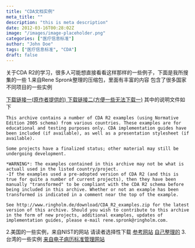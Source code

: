 ```yaml
---
title: "CDA文档实例"
meta_title: ""
description: "this is meta description"
date: 2012-03-16T00:28:02Z
image: "/images/image-placeholder.png"
categories: ["医疗信息标准"]
author: "John Doe"
tags: ["医疗信息标准", "CDA"]
draft: false
---
```




关于CDA R2的学习，很多人可能想直接看看这样那样的一些例子，下面是我所搜集的一些
1.来自Rene Spronk整理的压缩包，里面有丰富的内容 包含了很多国家不同项目的一些实例

[下载链接一(原作者提供的) ](http://www.ringholm.de/download/CDA_R2_examples.zip)
[下载链接二(方便一些无法下载一)](http://dl.dbank.com/c0i6bgri0b)
其中的说明文件如下
```
This archive contains a number of CDA R2 examples (using Normative Edition 2005 schema) from various countries. These examples are for educational and testing purposes only. CDA implementation guides have been included (if available), as well as a presentation stylesheet (if available).

Some projects have a finalized status; other material may still be undergoing development.

*WARNING*: The examples contained in this archive may not be what is actuall used in the listed country/project.
-If the examples used a pre-adopted version of CDA R2 (and this is true for quite a number of current projects), then they have been manually "transformed" to be compliant with the CDA R2 schema before being included in this archive. Whether or not an example has been transformed is indicated in a comment near the top of the example.

See http://www.ringholm.de/download/CDA_R2_examples.zip for the latest version of this archive. Should you wish to contribute to this archive in the form of new projects, additional examples, updates of implementation guides, please e-mail rene.spronk@ringholm.com.
```
2.美国的一些实例，来自NIST的网站 请读者选择性下载
[参考网站](http://xreg2.nist.gov/cda-validation/downloads.html)
[自己整理的](http://dl.dbank.com/c0i72vjcdi)
3.台湾的一些实例
[来自电子病历标准管理网站](http://dl.dbank.com/c0cijfra60)
